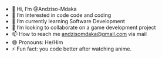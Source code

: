 - 👋 Hi, I’m @Andziso-Mdaka
- 👀 I’m interested in code code and coding
- 🌱 I’m currently learning Software Development
- 💞️ I’m looking to collaborate on a game development project
- 📫 How to reach me andzisomdaka@gmail.com via mail
- 😄 Pronouns: He/Him
- ⚡ Fun fact: you code better after watching anime.

<!---
Andziso-Mdaka/Andziso-Mdaka is a ✨ special ✨ repository because its `README.md` (this file) appears on your GitHub profile.
You can click the Preview link to take a look at your changes.
--->
